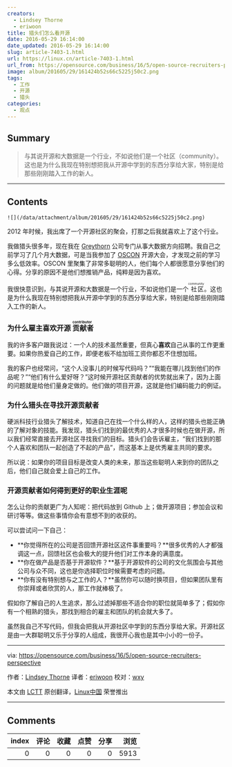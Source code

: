```yaml
---
creators:
  - Lindsey Thorne
  - eriwoon
title: 猎头们怎么看开源
date: 2016-05-29 16:14:00
date_updated: 2016-05-29 16:14:00
slug: article-7403-1.html
url: https://linux.cn/article-7403-1.html
url_from: https://opensource.com/business/16/5/open-source-recruiters-perspective
image: album/201605/29/161424b52s66c5225j50c2.png
tags:
  - 工作
  - 开源
  - 猎头
categories:
  - 观点
---
```


## Summary

> 与其说开源和大数据是一个行业，不如说他们是一个社区（community）。这也是为什么我现在特别想把我从开源中学到的东西分享给大家，特别是给那些刚刚踏入工作的新人。

***

<!-- more -->

## Contents

`![](/data/attachment/album/201605/29/161424b52s66c5225j50c2.png)`

2012 年时候，我出席了一个开源社区的聚会，打那之后我就喜欢上了这个行业。

我做猎头很多年，现在我在 [Greythorn](http://www.greythorn.com/) 公司专门从事大数据方向招聘。我自己之前学习了几个月大数据，可是当我参加了 [OSCON](http://conferences.oreilly.com/oscon) 开源大会，才发现之前的学习多么低效率。OSCON 里聚集了非常多聪明的人，他们每个人都很愿意分享他们的心得。分享的原因不是他们想推销产品，纯粹是因为喜欢。

我很快意识到，与其说开源和大数据是一个行业，不如说他们是一个<ruby> 社区 <rp>  （ </rp> <rt>  community </rt> <rp>  ） </rp></ruby>。这也是为什么我现在特别想把我从开源中学到的东西分享给大家，特别是给那些刚刚踏入工作的新人。

### 为什么雇主喜欢开源<ruby> 贡献者 <rp>  （ </rp> <rt>  contributor </rt> <rp>  ） </rp></ruby>

我的许多客户跟我说过：一个人的技术虽然重要，但真心**喜欢**自己从事的工作更重要。如果你热爱自己的工作，即便老板不给加班工资你都忍不住想加班。

我的客户也经常问，“这个人没事儿的时候写代码吗？”“我能在哪儿找到他们的作品呢？”“他们有什么爱好呀？”这时候开源社区贡献者的优势就出来了，因为上面的问题就是给他们量身定做的。他们做的项目开源，这就是他们编码能力的例证。

### 为什么猎头在寻找开源贡献者

硬派科技行业猎头了解技术，知道自己在找一个什么样的人，这样的猎头也能正确的了解对象的技能。我发现，猎头们找到的最优秀的人才很多时候也在做开源，所以我们经常直接去开源社区寻找我们的目标。猎头们会告诉雇主，“我们找到的那个人喜欢和团队一起创造了不起的产品”，而这基本上是优秀雇主共同的要求。

所以说：如果你的项目目标是改变人类的未来，那当这些聪明人来到你的团队之后，他们自己就会爱上自己的工作。

### 开源贡献者如何得到更好的职业生涯呢

怎么让你的贡献更广为人知呢：把代码放到 Github 上；做开源项目；参加会议和研讨等等。做这些事情你会有意想不到的收获的。

可以尝试问一下自己：

* **你觉得所在的公司是否回馈开源社区这件事重要吗？**很多优秀的人才都强调这一点，回馈社区也会极大的提升他们对工作本身的满意度。
* **你在做产品是否基于开源软件？**基于开源软件的公司的文化氛围会与其他公司与众不同，这也是你选择职位时候需要考虑的问题。
* **你有没有特别想与之工作的人？**虽然你可以随时换项目，但如果团队里有你崇拜或者欣赏的人，那工作就棒极了。

假如你了解自己的人生追求，那么过滤掉那些不适合你的职位就简单多了；假如你有一个相熟的猎头，那找到相合的雇主和团队的机会就大多了。

虽然我自己不写代码，但我会把我从开源社区中学到的东西分享给大家。开源社区是由一大群聪明又乐于分享的人组成，我很开心我也是其中小小的一份子。

---

via: <https://opensource.com/business/16/5/open-source-recruiters-perspective>

作者：[Lindsey Thorne](https://opensource.com/users/lindsey-thorne) 译者：[eriwoon](https://github.com/eriwoon) 校对：[wxy](https://github.com/wxy)

本文由 [LCTT](https://github.com/LCTT/TranslateProject) 原创翻译，[Linux中国](https://linux.cn/) 荣誉推出

***

## Comments


|   index |   评论 |   收藏 |   点赞 |   分享 |   浏览 |
|--------:|-------:|-------:|-------:|-------:|-------:|
|       0 |      0 |      0 |      0 |      0 |   5913 |

